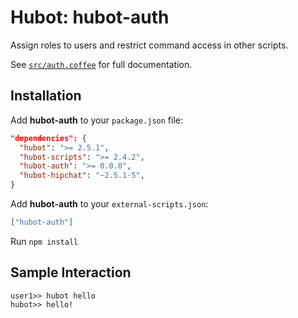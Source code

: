 # Hubot: hubot-auth

Assign roles to users and restrict command access in other scripts.

See [`src/auth.coffee`](src/auth.coffee) for full documentation.

## Installation

Add **hubot-auth** to your `package.json` file:

```json
"dependencies": {
  "hubot": ">= 2.5.1",
  "hubot-scripts": ">= 2.4.2",
  "hubot-auth": ">= 0.0.0",
  "hubot-hipchat": "~2.5.1-5",
}
```

Add **hubot-auth** to your `external-scripts.json`:

```json
["hubot-auth"]
```

Run `npm install`

## Sample Interaction

```
user1>> hubot hello
hubot>> hello!
```

